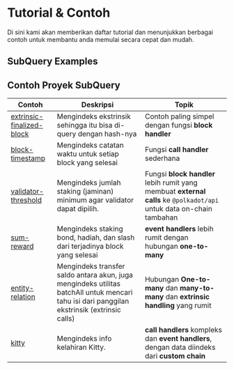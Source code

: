 # Tutorial & Contoh

Di sini kami akan memberikan daftar tutorial dan menunjukkan berbagai contoh untuk membantu anda memulai secara cepat dan mudah.

## SubQuery Examples



## Contoh Proyek SubQuery

| Contoh                                                                                        | Deskripsi                                                                                                                                   | Topik                                                                                                                |
| --------------------------------------------------------------------------------------------- | ------------------------------------------------------------------------------------------------------------------------------------------- | -------------------------------------------------------------------------------------------------------------------- |
| [extrinsic-finalized-block](https://github.com/subquery/tutorials-extrinsic-finalised-blocks) | Mengindeks ekstrinsik sehingga itu bisa di-query dengan hash-nya                                                                            | Contoh paling simpel dengan fungsi __block handler__                                                                 |
| [block-timestamp](https://github.com/subquery/tutorials-block-timestamp)                      | Mengindeks catatan waktu untuk setiap block yang selesai                                                                                    | Fungsi __call handler__ sederhana                                                                                    |
| [validator-threshold](https://github.com/subquery/tutorials-validator-threshold)              | Mengindeks jumlah staking (jaminan) minimum agar validator dapat dipilih.                                                                   | Fungsi __block handler__ lebih rumit yang membuat __external calls__ ke `@polkadot/api` untuk data on-chain tambahan |
| [sum-reward](https://github.com/subquery/tutorials-sum-reward)                                | Mengindeks staking bond, hadiah, dan slash dari terjadinya block yang selesai                                                               | __event handlers__ lebih rumit dengan hubungan __one-to-many__                                                       |
| [entity-relation](https://github.com/subquery/tutorials-entity-relations)                     | Mengindeks transfer saldo antara akun, juga mengindeks utilitas batchAll untuk mencari tahu isi dari panggilan ekstrinsik (extrinsic calls) | Hubungan __One-to-many__ dan __many-to-many__ dan __extrinsic handling__ yang rumit                                  |
| [kitty](https://github.com/subquery/tutorials-kitty-chain)                                    | Mengindeks info kelahiran Kitty.                                                                                                            | __call handlers__ kompleks dan __event handlers__, dengan data diindeks dari __custom chain__                        |
